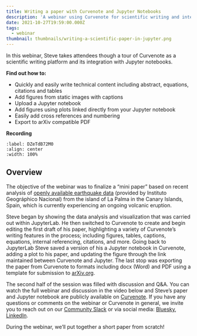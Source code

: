 ```yaml
---
title: Writing a paper with Curvenote and Jupyter Notebooks
description: 'A webinar using Curvenote for scientific writing and integration with Jupyter notebooks.'
date: 2021-10-27T19:59:00.000Z
tags:
  - webinar
thumbnail: thumbnails/writing-a-scientific-paper-in-jupyter.png
---
```


In this webinar, Steve takes attendees though a tour of Curvenote as a scientific writing platform and its integration with Jupyter notebooks.

**Find out how to:**

- Quickly and easily write technical content including abstract, equations, citations and tables
- Add figures from static images with captions
- Upload a Jupyter notebook
- Add figures using plots linked directly from your Jupyter notebook
- Easily add cross references and numbering
- Export to arXiv compatible PDF

**Recording**

```{iframe} https://www.youtube-nocookie.com/embed/ZQTiAc2UXnk
:label: DZeTdB72M0
:align: center
:width: 100%
```

## Overview

The objective of the webinar was to finalize a “mini paper” based on recent analysis of [openly available earthquake data](https://www.ign.es/web/resources/volcanologia/tproximos/canarias.html) (provided by Instituto Geográphico Nacional) from the island of La Palma in the Canary Islands, Spain, which is currently experiencing an ongoing volcanic eruption.

Steve began by showing the data analysis and visualization that was carried out within JupyterLab. He then switched to Curvenote to create and begin editing the first draft of his paper, highlighting a variety of Curvenote’s writing features in the process; including figures, tables, captions, equations, internal referencing, citations, and more. Going back to JupyterLab Steve saved a version of his a Jupyter notebook in Curvenote, adding a plot to his paper, and updating the figure through the link maintained between Curvenote and Jupyter. The last stop was exporting the paper from Curvenote to formats including docx (Word) and PDF using a template for submission to [arXiv.org](http://arxiv.org/).

The second half of the session was filled with discussion and Q&A. You can watch the full webinar and discussion in the video below and Steve’s paper and Jupyter notebook are publicly available on [Curvenote](https://curvenote.com/@stevejpurves/la-palma-earthquakes/). If you have any questions or comments on the webinar or Curvenote in general, we invite you to reach out on our [Community Slack](https://join.slack.com/t/curvenote/shared_invite/zt-rzk1j3ad-Z8oltzZSDFQPYIULgtou7Q) or via social media: [Bluesky](https://bsky.app/profile/curvenote.com), [LinkedIn](https://www.linkedin.com/company/curvenote).

During the webinar, we’ll put together a short paper from scratch!
